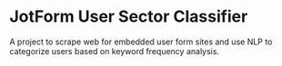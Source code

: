 # JotForm User Sector Classifier
A project to scrape web for embedded user form sites and use NLP to categorize users based on keyword frequency analysis.
